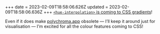 +++
date = 2023-02-09T18:58:06.626Z
updated = 2023-02-09T18:58:06.636Z
+++
[`<hue-interpolation>` is coming to CSS gradients](https://nerdy.dev/easy-hsl-rainbow)! 

Even if it does make [polychroma.app](https://polychroma.app) obsolete — I’ll keep it around just for visualisation — I’m excited for all the colour features coming to CSS!
